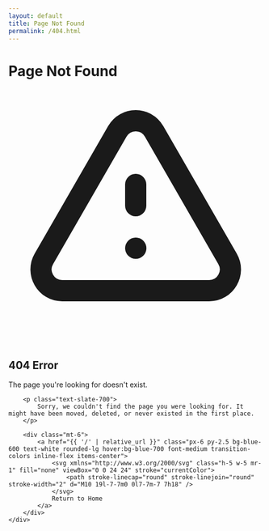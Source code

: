 ```yaml
---
layout: default
title: Page Not Found
permalink: /404.html
---
```


<div class="w-full max-w-2xl bg-white rounded-xl shadow-lg overflow-hidden">
    <div class="bg-red-600 py-3 px-6">
        <h1 class="text-white font-bold text-xl">Page Not Found</h1>
    </div>
    <div class="p-6 space-y-4">
        <div class="flex items-center space-x-4 mb-6">
            <div class="bg-red-100 p-3 rounded-lg">
                <svg xmlns="http://www.w3.org/2000/svg" class="h-8 w-8 text-red-600" fill="none" viewBox="0 0 24 24" stroke="currentColor">
                    <path stroke-linecap="round" stroke-linejoin="round" stroke-width="2" d="M12 9v2m0 4h.01m-6.938 4h13.856c1.54 0 2.502-1.667 1.732-3L13.732 4c-.77-1.333-2.694-1.333-3.464 0L3.34 16c-.77 1.333.192 3 1.732 3z" />
                </svg>
            </div>
            <div>
                <h2 class="font-semibold text-lg">404 Error</h2>
                <p class="text-slate-600">The page you're looking for doesn't exist.</p>
            </div>
        </div>

        <p class="text-slate-700">
            Sorry, we couldn't find the page you were looking for. It might have been moved, deleted, or never existed in the first place.
        </p>

        <div class="mt-6">
            <a href="{{ '/' | relative_url }}" class="px-6 py-2.5 bg-blue-600 text-white rounded-lg hover:bg-blue-700 font-medium transition-colors inline-flex items-center">
                <svg xmlns="http://www.w3.org/2000/svg" class="h-5 w-5 mr-1" fill="none" viewBox="0 0 24 24" stroke="currentColor">
                    <path stroke-linecap="round" stroke-linejoin="round" stroke-width="2" d="M10 19l-7-7m0 0l7-7m-7 7h18" />
                </svg>
                Return to Home
            </a>
        </div>
    </div>
</div>
